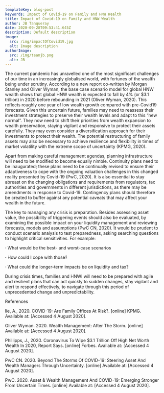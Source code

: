```yaml
---
templateKey: blog-post
keywords: Impact of Covid-19 on Family and HNW Wealth
title: Impact of Covid-19 on Family and HNW Wealth
author: JB Tanqueray
date: 2020-09-28T09:53:41.645Z
description: Default description
image:
  src: /img/impactOfCovid19.jpg
  alt: Image description
authorImage: 
  src: /img/teamjb.png
  alt: JB
---
```

The current pandemic has unravelled one of the most significant challenges of our time in an increasingly globalised world, with fortunes of the wealth being under scrutiny. According to a new report co-written by Morgan Stanley and Oliver Wyman, the base case scenario model for global HNW wealth shows that global HNW wealth is expected to fall by 4% (or $3.1 trillion) in 2020 before rebounding in 2021 (Oliver Wyman, 2020). This reflects roughly one year of low wealth growth compared with pre-Covid19 forecasts. Given this uncertain future, families may need to reassess their investment strategies to preserve their wealth levels and adapt to this “new normal”. They now need to shift their priorities from wealth expansion to wealth preservation, staying vigilant and responsive to protect their assets carefully. They may even consider a diversification approach for their investments to protect their wealth. The potential restructuring of family assets may also be necessary to achieve resilience and flexibility in times of market volatility with the extreme scope of uncertainty (KPMG, 2020).

Apart from making careful management agendas, planning infrastructure will need to be modified to become equally nimble. Continuity plans need to be inaugurated; these plans need to be continually revised to ensure their adaptiveness to cope with the ongoing valuation challenges in this changed reality presented by Covid-19 (PwC, 2020). It is also essential to stay abreast on the changing obligations and requirements from regulators, tax authorities and governments in different jurisdictions, as there may be amendments in response to Covid-19. Contingency plans should therefore be created to buffer against any potential caveats that may affect your wealth in the future.

The key to managing any crisis is preparation. Besides assessing asset value, the possibility of triggering events should also be evaluated, by examining the possible impact on your liquidity management and reviewing forecasts, models and assumptions (PwC CN, 2020). It would be prudent to conduct scenario analysis to test preparedness, asking searching questions to highlight critical sensitivities. For example:

· What would be the best- and worst-case scenarios

· How could I cope with those?

· What could the longer-term impacts be on liquidity and tax?

During crisis times, families and HNWI will need to be prepared with agile and resilient plans that can act quickly to sudden changes, stay vigilant and alert to respond effectively, to navigate through this period of unprecedented change and unpredictability.

References

lie, A., 2020. COVID-19: Are Family Offices At Risk?. \[online] KPMG. Available at: \[Accessed 4 August 2020].

Oliver Wyman. 2020. Wealth Management: After The Storm. \[online] Available at: \[Accessed 4 August 2020].

Phillipps, J., 2020. Coronavirus To Wipe $3.1 Trillion Off High Net Worth Wealth In 2020, Report Says. \[online] Forbes. Available at: \[Accessed 4 August 2020].

PwC CN. 2020. Beyond The Storms Of COVID-19: Steering Asset And Wealth Managers Through Uncertainty. \[online] Available at: \[Accessed 4 August 2020].

PwC. 2020. Asset & Wealth Management And COVID-19: Emerging Stronger From Uncertain Times. \[online] Available at: \[Accessed 4 August 2020].